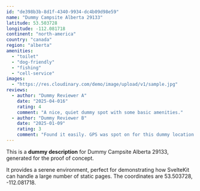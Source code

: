```yaml
---
id: "de398b3b-8d1f-4340-9934-dc4b09d98e59"
name: "Dummy Campsite Alberta 29133"
latitude: 53.503728
longitude: -112.081718
continent: "north-america"
country: "canada"
region: "alberta"
amenities:
  - "toilet"
  - "dog-friendly"
  - "fishing"
  - "cell-service"
images:
  - "https://res.cloudinary.com/demo/image/upload/v1/sample.jpg"
reviews:
  - author: "Dummy Reviewer A"
    date: "2025-04-016"
    rating: 4
    comment: "A nice, quiet dummy spot with some basic amenities."
  - author: "Dummy Reviewer B"
    date: "2025-01-09"
    rating: 3
    comment: "Found it easily. GPS was spot on for this dummy location."
---
```


This is a **dummy description** for Dummy Campsite Alberta 29133, generated for the proof of concept.

It provides a serene environment, perfect for demonstrating how SvelteKit can handle a large number of static pages. The coordinates are 53.503728, -112.081718.
